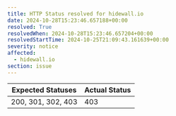 ```yaml
---
title: HTTP Status resolved for hidewall.io
date: 2024-10-28T15:23:46.657188+00:00
resolved: True
resolvedWhen: 2024-10-28T15:23:46.657204+00:00
resolvedStartTime: 2024-10-25T21:09:43.161639+00:00
severity: notice
affected:
  - hidewall.io
section: issue
---
```


| Expected Statuses | Actual Status  |
|-------------------|----------------|
| 200, 301, 302, 403 | 403 |
